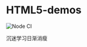# HTML5-demos

![Node CI](https://github.com/lijinke666/HTML5-demos/workflows/Node%20CI/badge.svg)

沉迷学习日渐消瘦

